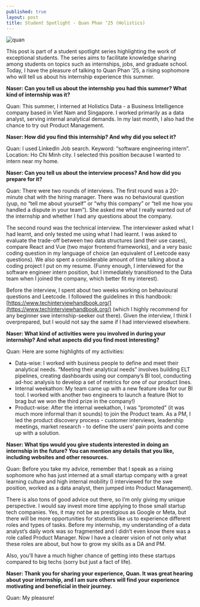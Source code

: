```yaml
---
published: true
layout: post
title: Student Spotlight - Quan Phan ‘25 (Holistics)
---
```


![quan]({{site.baseurl}}/images/1662000847643.jpg)

This post is part of a student spotlight series highlighting the work of exceptional students.  The series aims to facilitate knowledge sharing among students on topics such as internships, jobs, and graduate school.  Today, I have the pleasure of talking to Quan Phan ‘25, a rising sophomore who will tell us about his internship experience this summer.

**Naser: Can you tell us about the internship you had this summer?  What kind of internship was it?**


Quan: This summer, I interned at Holistics Data - a Business Intelligence company based in Viet Nam and Singapore. I worked primarily as a data analyst, serving internal analytical demands. In my last month, I also had the chance to try out Product Management.


**Naser: How did you find this internship?  And why did you select it?**


Quan: I used LinkedIn Job search. Keyword: “software engineering intern”. Location: Ho Chi Minh city. I selected this position because I wanted to intern near my home.


**Naser: Can you tell us about the interview process?  And how did you prepare for it?**


Quan: There were two rounds of interviews.
The first round was a 20-minute chat with the hiring manager. There was no behavioural question (yup, no “tell me about yourself” or “why this company” or “tell me how you handled a dispute in your team”). She asked me what I really wanted out of the internship and whether I had any questions about the company.


The second round was the technical interview. The interviewer asked what I had learnt, and only tested me using what I had learnt. I was asked to evaluate the trade-off between two data structures (and their use cases), compare React and Vue (two major frontend frameworks), and a very basic coding question in my language of choice (an equivalent of Leetcode easy questions). We also spent a considerable amount of time talking about a coding project I put on my resume. (Funny enough, I interviewed for the software engineer intern position, but I immediately transitioned to the Data team when I joined the company, which better fit my interest).


Before the interview, I spent about two weeks working on behavioural questions and Leetcode. I followed the guidelines in this handbook: [https://www.techinterviewhandbook.org/](https://www.techinterviewhandbook.org/) (which I highly recommend for any beginner swe internship-seeker out there). Given the interview, I think I overprepared, but I would not say the same if I had interviewed elsewhere.


**Naser: What kind of activities were you involved in during your internship?  And what aspects did you find most interesting?**


Quan: Here are some highlights of my activities:
* Data-wise: I worked with business people to define and meet their analytical needs. “Meeting their analytical needs” involves building ELT pipelines, creating dashboards using our company’s BI tool, conducting ad-hoc analysis to develop a set of metrics for one of our product lines.
* Internal weekathon: My team came up with a new feature idea for our BI tool. I worked with another two engineers to launch a feature (Not to brag but we won the third prize in the company!)
* Product-wise: After the internal weekathon, I was “promoted” (it was much more informal than it sounds) to join the Product team. As a PM, I led the product discovery process - customer interviews, leadership meetings, market research - to define the users’ pain points and come up with a solution.


**Naser: What tips would you give students interested in doing an internship in the future? You can mention any details that you like, including websites and other resources.**


Quan: Before you take my advice, remember that I speak as a rising sophomore who has just interned at a small startup company with a great learning culture and high internal mobility (I interviewed for the swe position, worked as a data analyst, then jumped into Product Management).


There is also tons of good advice out there, so I’m only giving my unique perspective. I would say invest more time applying to those small startup tech companies. Yes, it may not be as prestigious as Google or Meta, but there will be more opportunities for students like us to experience different roles and types of tasks. Before my internship, my understanding of a data analyst’s daily work was so fragmented and I didn’t even know there was a role called Product Manager. Now I have a clearer vision of not only what these roles are about, but how to grow my skills as a DA and PM.


Also, you’ll have a much higher chance of getting into these startups compared to big techs (sorry but just a fact of life).


**Naser: Thank you for sharing your experience, Quan.  It was great hearing about your internship, and I am sure others will find your experience motivating and beneficial in their journey.**


Quan: My pleasure!
